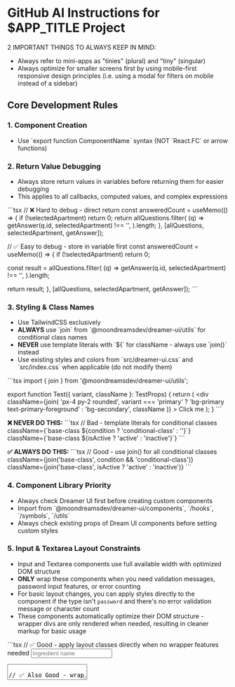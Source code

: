 # GitHub AI Instructions for $APP_TITLE Project

2 IMPORTANT THINGS TO ALWAYS KEEP IN MIND: 
- Always refer to mini-apps as "tinies" (plural) and "tiny" (singular)
- Always optimize for smaller screens first by using mobile-first responsive design principles (i.e. using a modal for filters on mobile instead of a sidebar)

## Core Development Rules

### 1. Component Creation
- Use \`export function ComponentName\` syntax (NOT \`React.FC\` or arrow functions)

### 2. Return Value Debugging
- Always store return values in variables before returning them for easier debugging
- This applies to all callbacks, computed values, and complex expressions

\`\`\`tsx
// ❌ Hard to debug - direct return
const answeredCount = useMemo(() => {
  if (!selectedApartment) return 0;
  return allQuestions.filter(
    (q) => getAnswer(q.id, selectedApartment) !== '',
  ).length;
}, [allQuestions, selectedApartment, getAnswer]);

// ✅ Easy to debug - store in variable first
const answeredCount = useMemo(() => {
  if (!selectedApartment) return 0;
  
  const result = allQuestions.filter(
    (q) => getAnswer(q.id, selectedApartment) !== '',
  ).length;
  
  return result;
}, [allQuestions, selectedApartment, getAnswer]);
\`\`\`

### 3. Styling & Class Names
- Use TailwindCSS exclusively
- **ALWAYS** use \`join\` from \`@moondreamsdev/dreamer-ui/utils\` for conditional class names
- **NEVER** use template literals with \`${\` for className - always use \`join()\` instead
- Use existing styles and colors from \`src/dreamer-ui.css\` and \`src/index.css\` when applicable (do not modify them)

\`\`\`tsx
import { join } from '@moondreamsdev/dreamer-ui/utils';

export function Test({ variant, className }: TestProps) {
  return (
    <div 
      className={join(
        'px-4 py-2 rounded',
        variant === 'primary' ? 'bg-primary text-primary-foreground' : 'bg-secondary',
        className
      )}
    >
      Click me
    </div>
  );
}
\`\`\`

**❌ NEVER DO THIS:**
\`\`\`tsx
// Bad - template literals for conditional classes
className={\`base-class $\{condition ? 'conditional-class' : ''}\`}
className={\`base-class $\{isActive ? 'active' : 'inactive'}\`}
\`\`\`

**✅ ALWAYS DO THIS:**
\`\`\`tsx
// Good - use join() for all conditional classes
className={join('base-class', condition && 'conditional-class')}
className={join('base-class', isActive ? 'active' : 'inactive')}
\`\`\`

### 4. Component Library Priority
- Always check Dreamer UI first before creating custom components
- Import from \`@moondreamsdev/dreamer-ui/components\`, \`/hooks\`, \`/symbols\`, \`/utils\`
- Always check existing props of Dream UI components before setting custom styles

### 5. Input & Textarea Layout Constraints
- Input and Textarea components use full available width with optimized DOM structure
- **ONLY** wrap these components when you need validation messages, password input features, or error counting
- For basic layout changes, you can apply styles directly to the component if the type isn't `password` and there's no error validation message or character count
- These components automatically optimize their DOM structure - wrapper divs are only rendered when needed, resulting in cleaner markup for basic usage

\`\`\`tsx
// ✅ Good - apply layout classes directly when no wrapper features needed
<Input className='flex-1' placeholder='Ingredient name' />
<Textarea className='flex-1' rows={2} />

// ✅ Also Good - wrap in container for layout constraints (alternative approach)
<div className='flex-1'>
  <Input placeholder='Ingredient name' />
</div>

<div className='flex-1'>
  <Textarea rows={2} />
</div>

// ❌ Bad - applying layout classes when wrapper features are needed
<Input type='password' className='flex-1' placeholder='Password' />
<Input className='flex-1' errorMessage='Required field' />
\`\`\`

### 6. File Structure
Follow the existing structure:
\`\`\`
src/
├── components/ # Reusable UI components
├── contexts/   # React context providers
├── hooks/      # Custom React hooks
├── lib/        # Utilities and constants
├── routes/     # Router configuration
├── screens/    # Page/route components
├── store/      # State management (i.e. Redux store)
├── styles/     # Additional CSS/styling files
├── tinies/     # Mini-apps (tinies)
├── ui/         # Layout and core UI components
├── utils/      # Utility functions
\`\`\`

### 7. Import Patterns
\`\`\`tsx
// Dreamer UI imports
import { Button } from '@moondreamsdev/dreamer-ui/components';
import { join } from '@moondreamsdev/dreamer-ui/utils';
import { useTheme } from '@moondreamsdev/dreamer-ui/hooks';

// Project imports using aliases
import { APP_TITLE } from '@lib/app';
import Home from '@screens/Home';
import Layout from '@ui/Layout';
import { router } from '@routes/AppRoutes';
import MyComponent from '@components/MyComponent';
import { useCustomHook } from '@hooks/useCustomHook';
import { MyContext } from '@contexts/MyContext';
import { store } from '@store';
import { helper } from '@utils/helper';
\`\`\`

### 8. Available Import Aliases
- \`@/\` → \`src/\`
- \`@components/\` → \`src/components/\`
- \`@contexts/\` → \`src/contexts/\`
- \`@hooks/\` → \`src/hooks/\`
- \`@lib/\` → \`src/lib/\`
- \`@routes/\` → \`src/routes/\`
- \`@screens/\` → \`src/screens/\`
- \`@store/\` → \`src/store/\`
- \`@tinies/\` → \`src/tinies/\`
- \`@styles/\` → \`src/styles/\`
- \`@ui/\` → \`src/ui/\`
- \`@utils/\` → \`src/utils/\`

## Quick Reference
- Component syntax: \`export function ComponentName\`
- **Class names: ALWAYS use \`join()\` for conditionals - NEVER template literals**
- Check Dreamer UI first
- Use import aliases: \`@components/\`, \`@hooks/\`, \`@lib/\`, \`@screens/\`, \`@ui/\`, etc.
- Follow structured folder organization with proper separation of concerns

## ⚠️ Critical Reminders
- **Template literals with \`${\` in className are FORBIDDEN**
- **Always import and use \`join\` from \`@moondreamsdev/dreamer-ui/utils\`**
- **Before writing any conditional className, ask: "Am I using join()?"**